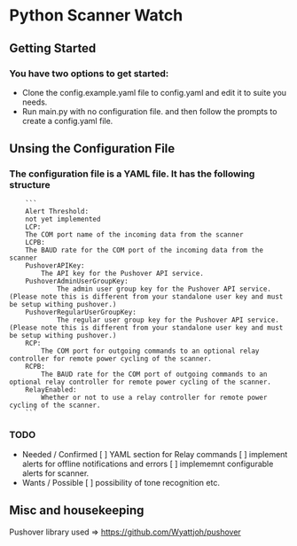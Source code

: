 # Python Scanner Watch
## Getting Started
### You have two options to get started:
- Clone the config.example.yaml file to config.yaml and edit it to suite you needs.
- Run main.py with no configuration file. and then follow the prompts to create a config.yaml file.
## Unsing the Configuration File
### The configuration file is a YAML file. It has the following structure
        ```
        Alert Threshold:
        not yet implemented
        LCP:
        The COM port name of the incoming data from the scanner
        LCPB:
        The BAUD rate for the COM port of the incoming data from the scanner
        PushoverAPIKey:
            The API key for the Pushover API service.
        PushoverAdminUserGroupKey:
                The admin user group key for the Pushover API service. (Please note this is different from your standalone user key and must be setup withing pushover.)
        PushoverRegularUserGroupKey:
                The regular user group key for the Pushover API service. (Please note this is different from your standalone user key and must be setup withing pushover.)
        RCP:
            The COM port for outgoing commands to an optional relay controller for remote power cycling of the scanner.
        RCPB:
            The BAUD rate for the COM port of outgoing commands to an optional relay controller for remote power cycling of the scanner.
        RelayEnabled:
            Whether or not to use a relay controller for remote power cycling of the scanner.
        ```

### TODO
- Needed / Confirmed
[ ] YAML section for Relay commands
[ ] implement alerts for offline notifications and errors
[ ] implememnt configurable alerts for scanner.
- Wants / Possible
[ ] possibility of tone recognition etc.

## Misc and housekeeping

Pushover library used => https://github.com/Wyattjoh/pushover